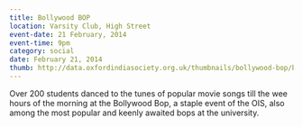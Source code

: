 ```yaml
---
title: Bollywood BOP
location: Varsity Club, High Street
event-date: 21 February, 2014
event-time: 9pm
category: social
date: February 21, 2014
thumb: http://data.oxfordindiasociety.org.uk/thumbnails/bollywood-bop/bop.png
---
```


Over 200 students danced to the tunes of popular movie songs till the wee
hours of the morning at the Bollywood Bop, a staple event of the OIS, also
among the most popular and keenly awaited bops at the university.
